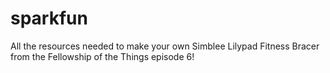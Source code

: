 # sparkfun
All the resources needed to make your own Simblee Lilypad Fitness Bracer from the Fellowship of the Things episode 6!
